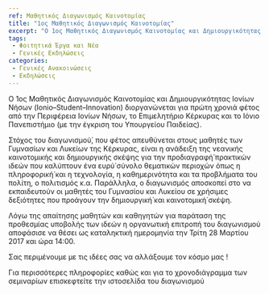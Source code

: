 ```yaml
---
ref: Μαθητικός Διαγωνισμός Καινοτομίας
title: "1ος Μαθητικός Διαγωνισμός Καινοτομίας"
excerpt: "Ο 1ος Μαθητικός Διαγωνισμός Καινοτομίας και Δημιουργικότητας Ιονίων Νήσων (Ionio–Student–Innovation) διοργανώνεται για πρώτη χρονιά φέτος από την Περιφέρεια Ιονίων Νήσων, το Επιμελητήριο Κέρκυρας και το Ιόνιο Πανεπιστήμιο (με την έγκριση του Υπουργείου Παιδείας)."
tags: 
 - Φοιτητικά Έργα και Νέα
 - Γενικές Εκδηλώσεις
categories:
 - Γενικές Ανακοινώσεις
 - Εκδηλώσεις
---
```



Ο 1ος Μαθητικός Διαγωνισμός Καινοτομίας και Δημιουργικότητας Ιονίων Νήσων (Ionio–Student–Innovation) διοργανώνεται για πρώτη χρονιά φέτος από την Περιφέρεια Ιονίων Νήσων, το Επιμελητήριο Κέρκυρας και το Ιόνιο Πανεπιστήμιο (με την έγκριση του Υπουργείου Παιδείας).

Στόχος του διαγωνισμού́, που φέτος απευθύνεται στους μαθητές των Γυμνασίων και Λυκείων της Κέρκυρας, είναι η ανάδειξη της νεανικής καινοτομικής και δημιουργικής σκέψης για την προδιαγραφή́ πρακτικών ιδεών που καλύπτουν ένα ευρύ́ σύνολο θεματικών περιοχών όπως η πληροφορική́ και η τεχνολογία, η καθημερινότητα και τα προβλήματα του πολίτη, ο πολιτισμός κ.α. Παράλληλα, ο διαγωνισμός αποσκοπεί στο να εκπαιδευτούν οι μαθητές του Γυμνασίου και Λυκείου σε χρήσιμες δεξιότητες που προάγουν την δημιουργική́ και καινοτομική́ σκέψη.

Λόγω της απαίτησης μαθητών και καθηγητών για παράταση της προθεσμίας υποβολής των ιδεών η οργανωτική επιτροπή του διαγωνισμού αποφάσισε να θέσει ως καταληκτική ημερομηνία την Τρίτη 28 Μαρτίου 2017 και ώρα 14:00.

Σας περιμένουμε με τις ιδέες σας να αλλάξουμε τον κόσμο μας !

Για περισσότερες πληροφορίες καθώς και για το χρονοδιάγραμμα των σεμιναρίων επισκεφτείτε την ιστοσελίδα του διαγωνισμού 

